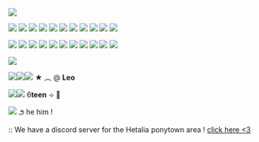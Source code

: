 ![](https://media.discordapp.net/attachments/1046492856833032202/1363991581258158090/where.png?ex=68080ba6&is=6806ba26&hm=c4854a3c601579bd6e6030acbee458da5184075b961d316f53b546f9a51ef717&=&format=webp&quality=lossless)

![](https://media.discordapp.net/attachments/1046492856833032202/1363995144780775485/where_1.png?ex=68080ef8&is=6806bd78&hm=ab62ea83707b704ff29095badcc0ac639450e177d0364aa1e1272961e19c55ad&=&format=webp&quality=lossless)
![](https://media.discordapp.net/attachments/1046492856833032202/1363995144780775485/where_1.png?ex=68080ef8&is=6806bd78&hm=ab62ea83707b704ff29095badcc0ac639450e177d0364aa1e1272961e19c55ad&=&format=webp&quality=lossless)
![](https://media.discordapp.net/attachments/1046492856833032202/1363995144780775485/where_1.png?ex=68080ef8&is=6806bd78&hm=ab62ea83707b704ff29095badcc0ac639450e177d0364aa1e1272961e19c55ad&=&format=webp&quality=lossless)
![](https://media.discordapp.net/attachments/1046492856833032202/1363995144780775485/where_1.png?ex=68080ef8&is=6806bd78&hm=ab62ea83707b704ff29095badcc0ac639450e177d0364aa1e1272961e19c55ad&=&format=webp&quality=lossless)
![](https://media.discordapp.net/attachments/1046492856833032202/1363995144780775485/where_1.png?ex=68080ef8&is=6806bd78&hm=ab62ea83707b704ff29095badcc0ac639450e177d0364aa1e1272961e19c55ad&=&format=webp&quality=lossless)
![](https://media.discordapp.net/attachments/1046492856833032202/1363995144780775485/where_1.png?ex=68080ef8&is=6806bd78&hm=ab62ea83707b704ff29095badcc0ac639450e177d0364aa1e1272961e19c55ad&=&format=webp&quality=lossless)
![](https://images-wixmp-ed30a86b8c4ca887773594c2.wixmp.com/f/0ac9bf74-c0bf-4512-9bcc-9f446728ab5c/d2fu8my-c4893c50-354b-4ea0-a093-7e7472502519.png?token=eyJ0eXAiOiJKV1QiLCJhbGciOiJIUzI1NiJ9.eyJzdWIiOiJ1cm46YXBwOjdlMGQxODg5ODIyNjQzNzNhNWYwZDQxNWVhMGQyNmUwIiwiaXNzIjoidXJuOmFwcDo3ZTBkMTg4OTgyMjY0MzczYTVmMGQ0MTVlYTBkMjZlMCIsIm9iaiI6W1t7InBhdGgiOiJcL2ZcLzBhYzliZjc0LWMwYmYtNDUxMi05YmNjLTlmNDQ2NzI4YWI1Y1wvZDJmdThteS1jNDg5M2M1MC0zNTRiLTRlYTAtYTA5My03ZTc0NzI1MDI1MTkucG5nIn1dXSwiYXVkIjpbInVybjpzZXJ2aWNlOmZpbGUuZG93bmxvYWQiXX0.yomeKq8n2QVVeQTAHVw04t0_ZmPAkkOye88WUT1R2GA)
![](https://images-wixmp-ed30a86b8c4ca887773594c2.wixmp.com/f/0ac9bf74-c0bf-4512-9bcc-9f446728ab5c/d2ftsph-32332a26-3bec-4080-9adc-52edac52f407.png?token=eyJ0eXAiOiJKV1QiLCJhbGciOiJIUzI1NiJ9.eyJzdWIiOiJ1cm46YXBwOjdlMGQxODg5ODIyNjQzNzNhNWYwZDQxNWVhMGQyNmUwIiwiaXNzIjoidXJuOmFwcDo3ZTBkMTg4OTgyMjY0MzczYTVmMGQ0MTVlYTBkMjZlMCIsIm9iaiI6W1t7InBhdGgiOiJcL2ZcLzBhYzliZjc0LWMwYmYtNDUxMi05YmNjLTlmNDQ2NzI4YWI1Y1wvZDJmdHNwaC0zMjMzMmEyNi0zYmVjLTQwODAtOWFkYy01MmVkYWM1MmY0MDcucG5nIn1dXSwiYXVkIjpbInVybjpzZXJ2aWNlOmZpbGUuZG93bmxvYWQiXX0.m0rDgyvRKHKwrt8ETVawTMdjl-2FTIsrY42YfMXUv68)
![](https://images-wixmp-ed30a86b8c4ca887773594c2.wixmp.com/f/0ac9bf74-c0bf-4512-9bcc-9f446728ab5c/d2d150x-2c2d3369-1da2-44b0-b6a7-2fb8f9d9b643.png?token=eyJ0eXAiOiJKV1QiLCJhbGciOiJIUzI1NiJ9.eyJzdWIiOiJ1cm46YXBwOjdlMGQxODg5ODIyNjQzNzNhNWYwZDQxNWVhMGQyNmUwIiwiaXNzIjoidXJuOmFwcDo3ZTBkMTg4OTgyMjY0MzczYTVmMGQ0MTVlYTBkMjZlMCIsIm9iaiI6W1t7InBhdGgiOiJcL2ZcLzBhYzliZjc0LWMwYmYtNDUxMi05YmNjLTlmNDQ2NzI4YWI1Y1wvZDJkMTUweC0yYzJkMzM2OS0xZGEyLTQ0YjAtYjZhNy0yZmI4ZjlkOWI2NDMucG5nIn1dXSwiYXVkIjpbInVybjpzZXJ2aWNlOmZpbGUuZG93bmxvYWQiXX0.hyt4kVqiMQv0YzQiOR78XYlXAyGKb3jkuNWFxpr3C74)
![](https://images-wixmp-ed30a86b8c4ca887773594c2.wixmp.com/f/0ac9bf74-c0bf-4512-9bcc-9f446728ab5c/d2lk9k7-f83eaf5b-51fb-4e6f-ac5b-8cbd9198c20d.png?token=eyJ0eXAiOiJKV1QiLCJhbGciOiJIUzI1NiJ9.eyJzdWIiOiJ1cm46YXBwOjdlMGQxODg5ODIyNjQzNzNhNWYwZDQxNWVhMGQyNmUwIiwiaXNzIjoidXJuOmFwcDo3ZTBkMTg4OTgyMjY0MzczYTVmMGQ0MTVlYTBkMjZlMCIsIm9iaiI6W1t7InBhdGgiOiJcL2ZcLzBhYzliZjc0LWMwYmYtNDUxMi05YmNjLTlmNDQ2NzI4YWI1Y1wvZDJsazlrNy1mODNlYWY1Yi01MWZiLTRlNmYtYWM1Yi04Y2JkOTE5OGMyMGQucG5nIn1dXSwiYXVkIjpbInVybjpzZXJ2aWNlOmZpbGUuZG93bmxvYWQiXX0.yvwU8qWW_LJRegiZq2S2oZ_UT1Cs5LFHwZJ6YdYyrIc)
![](https://images-wixmp-ed30a86b8c4ca887773594c2.wixmp.com/f/0ac9bf74-c0bf-4512-9bcc-9f446728ab5c/d29yass-fbc4a8c0-36d4-494d-9de5-c22060c7e368.png?token=eyJ0eXAiOiJKV1QiLCJhbGciOiJIUzI1NiJ9.eyJzdWIiOiJ1cm46YXBwOjdlMGQxODg5ODIyNjQzNzNhNWYwZDQxNWVhMGQyNmUwIiwiaXNzIjoidXJuOmFwcDo3ZTBkMTg4OTgyMjY0MzczYTVmMGQ0MTVlYTBkMjZlMCIsIm9iaiI6W1t7InBhdGgiOiJcL2ZcLzBhYzliZjc0LWMwYmYtNDUxMi05YmNjLTlmNDQ2NzI4YWI1Y1wvZDI5eWFzcy1mYmM0YThjMC0zNmQ0LTQ5NGQtOWRlNS1jMjIwNjBjN2UzNjgucG5nIn1dXSwiYXVkIjpbInVybjpzZXJ2aWNlOmZpbGUuZG93bmxvYWQiXX0.0CM5DhYGpHvG5mhCO5dyHS0ZNimredI9gcvYES9oxIw)

![](https://media.discordapp.net/attachments/1046492856833032202/1363995144780775485/where_1.png?ex=68080ef8&is=6806bd78&hm=ab62ea83707b704ff29095badcc0ac639450e177d0364aa1e1272961e19c55ad&=&format=webp&quality=lossless)
![](https://media.discordapp.net/attachments/1046492856833032202/1363995144780775485/where_1.png?ex=68080ef8&is=6806bd78&hm=ab62ea83707b704ff29095badcc0ac639450e177d0364aa1e1272961e19c55ad&=&format=webp&quality=lossless)
![](https://media.discordapp.net/attachments/1046492856833032202/1363995144780775485/where_1.png?ex=68080ef8&is=6806bd78&hm=ab62ea83707b704ff29095badcc0ac639450e177d0364aa1e1272961e19c55ad&=&format=webp&quality=lossless)
![](https://media.discordapp.net/attachments/1046492856833032202/1363995144780775485/where_1.png?ex=68080ef8&is=6806bd78&hm=ab62ea83707b704ff29095badcc0ac639450e177d0364aa1e1272961e19c55ad&=&format=webp&quality=lossless)
![](https://media.discordapp.net/attachments/1046492856833032202/1363995144780775485/where_1.png?ex=68080ef8&is=6806bd78&hm=ab62ea83707b704ff29095badcc0ac639450e177d0364aa1e1272961e19c55ad&=&format=webp&quality=lossless)
![](https://media.discordapp.net/attachments/1046492856833032202/1363995144780775485/where_1.png?ex=68080ef8&is=6806bd78&hm=ab62ea83707b704ff29095badcc0ac639450e177d0364aa1e1272961e19c55ad&=&format=webp&quality=lossless)
![](https://media.discordapp.net/attachments/1046492856833032202/1363981531869089802/aushun_stamp.png?ex=6808024a&is=6806b0ca&hm=989b10a0d6ab9a1214eca140e931bd71a86244bb8aeeb502b3f82a2d68caa14d&=&format=webp&quality=lossless)
![](https://images-wixmp-ed30a86b8c4ca887773594c2.wixmp.com/f/1263f136-1b6c-41f1-b97f-b8bc67bbf273/d6rgchx-845ed2ae-69c1-41ad-856f-af54e7db203d.png?token=eyJ0eXAiOiJKV1QiLCJhbGciOiJIUzI1NiJ9.eyJzdWIiOiJ1cm46YXBwOjdlMGQxODg5ODIyNjQzNzNhNWYwZDQxNWVhMGQyNmUwIiwiaXNzIjoidXJuOmFwcDo3ZTBkMTg4OTgyMjY0MzczYTVmMGQ0MTVlYTBkMjZlMCIsIm9iaiI6W1t7InBhdGgiOiJcL2ZcLzEyNjNmMTM2LTFiNmMtNDFmMS1iOTdmLWI4YmM2N2JiZjI3M1wvZDZyZ2NoeC04NDVlZDJhZS02OWMxLTQxYWQtODU2Zi1hZjU0ZTdkYjIwM2QucG5nIn1dXSwiYXVkIjpbInVybjpzZXJ2aWNlOmZpbGUuZG93bmxvYWQiXX0.3S8R8hNLFpfKjNuQ1f_-h6AWsdllWjqQdPrs4ExzsVk)
![](https://images-wixmp-ed30a86b8c4ca887773594c2.wixmp.com/f/1263f136-1b6c-41f1-b97f-b8bc67bbf273/d6tsl9v-975408e8-2c83-4791-820e-71bc47b93737.png?token=eyJ0eXAiOiJKV1QiLCJhbGciOiJIUzI1NiJ9.eyJzdWIiOiJ1cm46YXBwOjdlMGQxODg5ODIyNjQzNzNhNWYwZDQxNWVhMGQyNmUwIiwiaXNzIjoidXJuOmFwcDo3ZTBkMTg4OTgyMjY0MzczYTVmMGQ0MTVlYTBkMjZlMCIsIm9iaiI6W1t7InBhdGgiOiJcL2ZcLzEyNjNmMTM2LTFiNmMtNDFmMS1iOTdmLWI4YmM2N2JiZjI3M1wvZDZ0c2w5di05NzU0MDhlOC0yYzgzLTQ3OTEtODIwZS03MWJjNDdiOTM3MzcucG5nIn1dXSwiYXVkIjpbInVybjpzZXJ2aWNlOmZpbGUuZG93bmxvYWQiXX0.0Q_wug-QprF8ablplh9cw6rRm0Eae_V3bxj_TmrBHeA)
![](https://images-wixmp-ed30a86b8c4ca887773594c2.wixmp.com/f/1263f136-1b6c-41f1-b97f-b8bc67bbf273/d6ro2m4-37e0c7c8-0588-4a05-8a09-80812023c67d.png?token=eyJ0eXAiOiJKV1QiLCJhbGciOiJIUzI1NiJ9.eyJzdWIiOiJ1cm46YXBwOjdlMGQxODg5ODIyNjQzNzNhNWYwZDQxNWVhMGQyNmUwIiwiaXNzIjoidXJuOmFwcDo3ZTBkMTg4OTgyMjY0MzczYTVmMGQ0MTVlYTBkMjZlMCIsIm9iaiI6W1t7InBhdGgiOiJcL2ZcLzEyNjNmMTM2LTFiNmMtNDFmMS1iOTdmLWI4YmM2N2JiZjI3M1wvZDZybzJtNC0zN2UwYzdjOC0wNTg4LTRhMDUtOGEwOS04MDgxMjAyM2M2N2QucG5nIn1dXSwiYXVkIjpbInVybjpzZXJ2aWNlOmZpbGUuZG93bmxvYWQiXX0.ObK50qcKHOZ_K4iHHsS6iAZSC3HbAfj21DvxSM-0JC8)
![](https://images-wixmp-ed30a86b8c4ca887773594c2.wixmp.com/f/1263f136-1b6c-41f1-b97f-b8bc67bbf273/d6u0n8z-1b30555c-5402-457c-94d7-7ad50f5e1eec.png?token=eyJ0eXAiOiJKV1QiLCJhbGciOiJIUzI1NiJ9.eyJzdWIiOiJ1cm46YXBwOjdlMGQxODg5ODIyNjQzNzNhNWYwZDQxNWVhMGQyNmUwIiwiaXNzIjoidXJuOmFwcDo3ZTBkMTg4OTgyMjY0MzczYTVmMGQ0MTVlYTBkMjZlMCIsIm9iaiI6W1t7InBhdGgiOiJcL2ZcLzEyNjNmMTM2LTFiNmMtNDFmMS1iOTdmLWI4YmM2N2JiZjI3M1wvZDZ1MG44ei0xYjMwNTU1Yy01NDAyLTQ1N2MtOTRkNy03YWQ1MGY1ZTFlZWMucG5nIn1dXSwiYXVkIjpbInVybjpzZXJ2aWNlOmZpbGUuZG93bmxvYWQiXX0.l6T6aMOLha0ha_unpHkqOENJGvzjxeJKTAbY4wFAdd0)

![](https://64.media.tumblr.com/40f2ca191a65eb7e442d0a9fbb7421c8/53c63562d41d61eb-e0/s2048x3072/007b67caeb290c012d28e2c73fe75d4308aef683.pnj)

![](https://media.discordapp.net/attachments/1046492856833032202/1363995144780775485/where_1.png?ex=68080ef8&is=6806bd78&hm=ab62ea83707b704ff29095badcc0ac639450e177d0364aa1e1272961e19c55ad&=&format=webp&quality=lossless)![](https://media.discordapp.net/attachments/1046492856833032202/1363995144780775485/where_1.png?ex=68080ef8&is=6806bd78&hm=ab62ea83707b704ff29095badcc0ac639450e177d0364aa1e1272961e19c55ad&=&format=webp&quality=lossless)![](https://media.discordapp.net/attachments/1046492856833032202/1363995144780775485/where_1.png?ex=68080ef8&is=6806bd78&hm=ab62ea83707b704ff29095badcc0ac639450e177d0364aa1e1272961e19c55ad&=&format=webp&quality=lossless) ★   ︵   @  **Leo**

![](https://media.discordapp.net/attachments/1046492856833032202/1363995144780775485/where_1.png?ex=68080ef8&is=6806bd78&hm=ab62ea83707b704ff29095badcc0ac639450e177d0364aa1e1272961e19c55ad&=&format=webp&quality=lossless)![](https://media.discordapp.net/attachments/1046492856833032202/1363995144780775485/where_1.png?ex=68080ef8&is=6806bd78&hm=ab62ea83707b704ff29095badcc0ac639450e177d0364aa1e1272961e19c55ad&=&format=webp&quality=lossless) 6**teen**  ⟢   🐻

![](https://media.discordapp.net/attachments/1046492856833032202/1363995144780775485/where_1.png?ex=68080ef8&is=6806bd78&hm=ab62ea83707b704ff29095badcc0ac639450e177d0364aa1e1272961e19c55ad&=&format=webp&quality=lossless) ౨    he him   !

:: We have a discord server for the Hetalia ponytown area ! [click here <3](https://discord.gg/aR3DgE7BY9)
